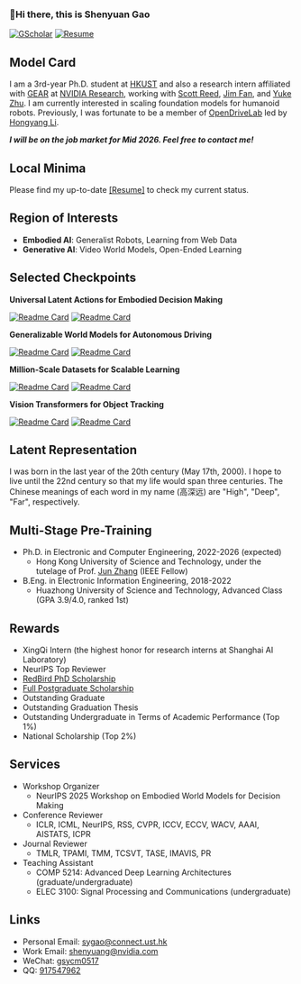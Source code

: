 ###  :wave:Hi there, this is Shenyuan Gao

[![GScholar](https://img.shields.io/badge/Google%20Scholar-4285F4?style=for-the-badge&logo=google-scholar&logoColor=white)](https://scholar.google.com/citations?user=hZtOnecAAAAJ&hl=en) [![Resume](https://img.shields.io/badge/Resume-Available-brightgreen.svg?style=for-the-badge)](https://github.com/Little-Podi/Little-Podi/blob/main/gsy_Resume.pdf)

## Model Card

I am a 3rd-year Ph.D. student at [HKUST](https://hkust.edu.hk/) and also a research intern affiliated with [GEAR](https://research.nvidia.com/labs/gear/) at [NVIDIA Research](https://www.nvidia.com/en-us/research/), working with [Scott Reed](https://reedscot.github.io/), [Jim Fan](https://jimfan.me/), and [Yuke Zhu](https://yukezhu.me/). I am currently interested in scaling foundation models for humanoid robots. Previously, I was fortunate to be a member of [OpenDriveLab](https://opendrivelab.com/) led by [Hongyang Li](https://lihongyang.info/).

***I will be on the job market for Mid 2026. Feel free to contact me!***

## Local Minima

Please find my up-to-date [[Resume]](https://github.com/Little-Podi/Little-Podi/blob/main/gsy_Resume.pdf) to check my current status.

## Region of Interests

- **Embodied AI**: Generalist Robots, Learning from Web Data
- **Generative AI**: Video World Models, Open-Ended Learning

## Selected Checkpoints

**Universal Latent Actions for Embodied Decision Making**

[![Readme Card](https://github-readme-stats.vercel.app/api/pin/?username=Little-Podi&repo=AdaWorld&description_lines_count=2)](https://github.com/Little-Podi/AdaWorld)
[![Readme Card](https://github-readme-stats.vercel.app/api/pin/?username=OpenDriveLab&repo=UniVLA&description_lines_count=2)](https://github.com/OpenDriveLab/UniVLA)

**Generalizable World Models for Autonomous Driving**

[![Readme Card](https://github-readme-stats.vercel.app/api/pin/?username=OpenDriveLab&repo=Vista&description_lines_count=2)](https://github.com/OpenDriveLab/Vista)
[![Readme Card](https://github-readme-stats.vercel.app/api/pin/?username=OpenDriveLab&repo=ReSim&description_lines_count=2)](https://github.com/OpenDriveLab/ReSim)

**Million-Scale Datasets for Scalable Learning**

[![Readme Card](https://github-readme-stats.vercel.app/api/pin/?username=OpenDriveLab&repo=DriveAGI&description_lines_count=2)](https://github.com/OpenDriveLab/DriveAGI)
[![Readme Card](https://github-readme-stats.vercel.app/api/pin/?username=OpenDriveLab&repo=AgiBot-World&description_lines_count=2)](https://github.com/OpenDriveLab/AgiBot-World)

**Vision Transformers for Object Tracking**

[![Readme Card](https://github-readme-stats.vercel.app/api/pin/?username=Little-Podi&repo=GRM&description_lines_count=2)](https://github.com/Little-Podi/GRM)
[![Readme Card](https://github-readme-stats.vercel.app/api/pin/?username=Little-Podi&repo=AiATrack&description_lines_count=2)](https://github.com/Little-Podi/AiATrack)

## Latent Representation

I was born in the last year of the 20th century (May 17th, 2000). I hope to live until the 22nd century so that my life would span three centuries. The Chinese meanings of each word in my name (高深远) are "High", "Deep", "Far", respectively.

## Multi-Stage Pre-Training

- Ph.D. in Electronic and Computer Engineering, 2022-2026 (expected)
  - Hong Kong University of Science and Technology, under the tutelage of Prof. [Jun Zhang](https://eejzhang.people.ust.hk/) (IEEE Fellow)
- B.Eng. in Electronic Information Engineering, 2018-2022
  - Huazhong University of Science and Technology, Advanced Class (GPA 3.9/4.0, ranked 1st)

## Rewards

- XingQi Intern (the highest honor for research interns at Shanghai AI Laboratory)
- NeurIPS Top Reviewer
- [RedBird PhD Scholarship](https://fytgs.hkust.edu.hk/admissions/Admission-to-Hong-Kong-Campus/submitting-an-application/scholarships-and-fees#redbird)
- [Full Postgraduate Scholarship](https://fytgs.hkust.edu.hk/admissions/Admission-to-Hong-Kong-Campus/submitting-an-application/scholarships-and-fees#pgs)
- Outstanding Graduate
- Outstanding Graduation Thesis
- Outstanding Undergraduate in Terms of Academic Performance (Top 1%)
- National Scholarship (Top 2%)

## Services

- Workshop Organizer
  - NeurIPS 2025 Workshop on Embodied World Models for Decision Making
- Conference Reviewer
  - ICLR, ICML, NeurIPS, RSS, CVPR, ICCV, ECCV, WACV, AAAI, AISTATS, ICPR
- Journal Reviewer
  - TMLR, TPAMI, TMM, TCSVT, TASE, IMAVIS, PR
- Teaching Assistant
  - COMP 5214: Advanced Deep Learning Architectures (graduate/undergraduate)
  - ELEC 3100: Signal Processing and Communications (undergraduate)

## Links

- Personal Email: [sygao@connect.ust.hk](mailto:sygao@connect.ust.hk)
- Work Email: [shenyuang@nvidia.com](mailto:shenyuang@nvidia.com)
- WeChat: [gsycm0517](https://gsy00517.github.io/about/index/Wechat.JPG)
- QQ: [917547962](https://gsy00517.github.io/about/index/QQ.JPG)
